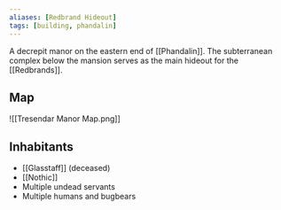 ```yaml
---
aliases: [Redbrand Hideout]
tags: [building, phandalin]
---
```

A decrepit manor on the eastern end of [[Phandalin]]. The subterranean complex below the mansion serves as the main hideout for the [[Redbrands]].

## Map
![[Tresendar Manor Map.png]]

## Inhabitants
- [[Glasstaff]] (deceased)
- [[Nothic]]
- Multiple undead servants
- Multiple humans and bugbears